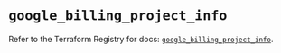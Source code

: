# `google_billing_project_info`

Refer to the Terraform Registry for docs: [`google_billing_project_info`](https://registry.terraform.io/providers/hashicorp/google/6.24.0/docs/resources/billing_project_info).
